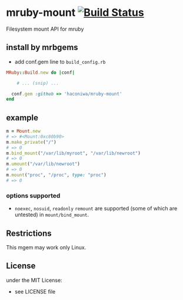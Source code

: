 # mruby-mount   [![Build Status](https://travis-ci.org/haconiwa/mruby-mount.svg?branch=master)](https://travis-ci.org/haconiwa/mruby-mount)

Filesystem mount API for mruby

## install by mrbgems

- add conf.gem line to `build_config.rb`

```ruby
MRuby::Build.new do |conf|

    # ... (snip) ...

  conf.gem :github => 'haconiwa/mruby-mount'
end
```

## example

```ruby
m = Mount.new
# => #<Mount:0xc80b90>
m.make_private("/")
# => 0
m.bind_mount("/var/lib/myroot", "/var/lib/newroot")
# => 0
m.umount("/var/lib/newroot")
# => 0
m.mount("proc", "/proc", type: "proc")
# => 0
```

### options supported

* `noexec`, `nosuid`, `readonly` `remount` are supported (some of which are untested) in `mount/bind_mount`.

## Restrictions

This mgem may work only Linux.

## License

under the MIT License:
- see LICENSE file
